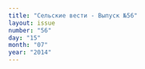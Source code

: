 ```yaml
---
title: "Сельские вести - Выпуск №56"
layout: issue
number: "56"
day: "15"
month: "07"
year: "2014"
---
```

